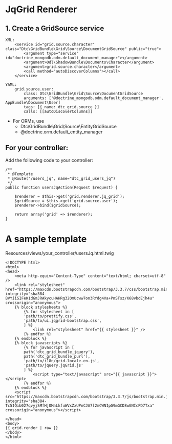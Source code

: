 # JqGrid Renderer

## 1. Create a GridSource service

    XML:
        <service id="grid.source.character" class="Dtc\GridBundle\Grid\Source\DocumentGridSource" public="true">
            <argument type="service" id="doctrine_mongodb.odm.default_document_manager"></argument>
            <argument>Odl\ShadowBundle\Documents\Character</argument>
            <argument>grid.source.character</argument>
            <call method="autoDiscoverColumns"></call>
        </service>
    
    YAML:
        grid.source.user:
            class: Dtc\GridBundle\Grid\Source\DocumentGridSource
            arguments: ['@doctrine_mongodb.odm.default_document_manager', AppBundle\Document\User]
            tags: [{ name: dtc_grid.source }]
            calls: [[autoDiscoverColumns]]

 * For ORMs, use
    * Dtc\GridBundle\Grid\Source\EntityGridSource
    * @doctrine.orm.default_entity_manager

## For your controller:

Add the following code to your controller:

    /**
     * @Template
     * @Route("/users_jq", name="dtc_grid_users_jq")
     */
    public function usersJqAction(Request $request) {

        $renderer = $this->get('grid.renderer.jq_grid');
        $gridSource = $this->get('grid.source.user');
        $renderer->bind($gridSource);

        return array('grid' => $renderer);
    }

# A sample template

Resources/views/your_controller/usersJq.html.twig

    <!DOCTYPE html>
    <html>
    <head>
        <meta http-equiv="Content-Type" content="text/html; charset=utf-8" />
        <link rel="stylesheet" href="https://maxcdn.bootstrapcdn.com/bootstrap/3.3.7/css/bootstrap.min.css" integrity="sha384-BVYiiSIFeK1dGmJRAkycuHAHRg32OmUcww7on3RYdg4Va+PmSTsz/K68vbdEjh4u" crossorigin="anonymous">
        {% block stylesheets %}
            {% for stylesheet in [
            'path/to/prettify.css',
            'path/to/ui.jqgrid-bootstrap.css',
            ] %}
                <link rel="stylesheet" href="{{ stylesheet }}" />
            {% endfor %}
        {% endblock %}
        {% block javascripts %}
            {% for javascript in [
            path('dtc_grid_bundle_jquery'),
            path('dtc_grid_bundle_purl'),
            'path/to/i18n/grid.locale-en.js',
            'path/to/jquery.jqGrid.js'
            ] %}
                <script type="text/javascript" src="{{ javascript }}"></script>
            {% endfor %}
        {% endblock %}
        <script src="https://maxcdn.bootstrapcdn.com/bootstrap/3.3.7/js/bootstrap.min.js" integrity="sha384-Tc5IQib027qvyjSMfHjOMaLkfuWVxZxUPnCJA7l2mCWNIpG9mGCD8wGNIcPD7Txa" crossorigin="anonymous"></script>
    
    </head>
    <body>
    {{ grid.render | raw }}
    </body>
    </html>